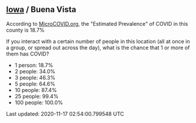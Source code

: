 
## [Iowa](/united-states/iowa) / Buena Vista

According to [MicroCOVID.org](http://microcovid.org),
the "Estimated Prevalence" of COVID in this county is 18.7%

If you interact with a certain number of people in this location
(all at once in a group, or spread out across the day), what is the chance that
1 or more of them has COVID?

- 1 person: 18.7%
- 2 people: 34.0%
- 3 people: 46.3%
- 5 people: 64.6%
- 10 people: 87.4%
- 25 people: 99.4%
- 100 people: 100.0%

Last updated: 2020-11-17 02:54:00.799548 UTC
